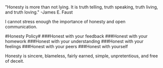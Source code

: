 "Honesty is more than not lying. It is truth telling, truth speaking, truth living, and truth loving."
-James E. Faust

I cannot stress enough the importance of honesty and open communication.

#Honesty Policy#
###Honest with your feedback
###Honest with your homework
###Honest with your understanding
###Honest with your feelings
###Honest with your peers
###Honest with yourself


Honesty is sincere, blameless, fairly earned, simple, unpretentious, and free of deceit.

